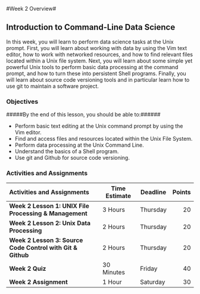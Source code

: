 #Week 2 Overview#
## Introduction to Command-Line Data Science ##

In this week, you will learn to perform data science tasks at the Unix prompt. First, you will learn about working with data by using the Vim text editor, how to work with networked resources, and how to find relevant files located within a Unix file system. Next, you will learn about some simple yet powerful Unix tools to perform basic data processing at the command prompt, and how to turn these into persistent Shell programs. Finally, you will learn about source code versioning tools and in particular learn how to use git to maintain a software project.

### Objectives ###

#####By the end of this lesson, you should be able to:######

- Perform basic text editing at the Unix command prompt by using the Vim editor.
- Find and access files and resources located within the Unix File System.
- Perform data processing at the Unix Command Line.
- Understand the basics of a Shell program.
- Use git and Github for source code versioning.


### Activities and Assignments ###

|Activities and Assignments | Time Estimate | Deadline | Points|
|:------| -----|-------|----------:|
|**Week 2 Lesson 1: UNIX File Processing & Management**| 3 Hours |Thursday| 20|
|**Week 2 Lesson 2: Unix Data Processing**| 2 Hours | Thursday | 20 |
|**Week 2 Lesson 3: Source Code Control with Git & Github**| 2 Hours | Thursday| 20 |
|**Week 2 Quiz**| 30 Minutes | Friday | 40|
|**Week 2 Assignment**| 1 Hour | Saturday | 30 | 
